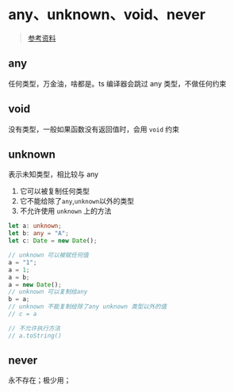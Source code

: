 # any、unknown、void、never

> [参考资料](https://blog.csdn.net/KNIGH_YUN/article/details/115412962)

## any

任何类型，万金油，啥都是。ts 编译器会跳过 any 类型，不做任何约束

## void

没有类型，一般如果函数没有返回值时，会用 `void` 约束

## unknown

表示未知类型，相比较与 any

1. 它可以被复制任何类型
2. 它不能给除了`any`,`unknown`以外的类型
3. 不允许使用 `unknown` 上的方法

```ts
let a: unknown;
let b: any = "A";
let c: Date = new Date();

// unknown 可以被赋任何值
a = "1";
a = 1;
a = b;
a = new Date();
// unknown 可以复制给any
b = a;
// unknown 不能复制给除了any unknown 类型以外的值
// c = a

// 不允许执行方法
// a.toString()
```

## never

永不存在；极少用；
